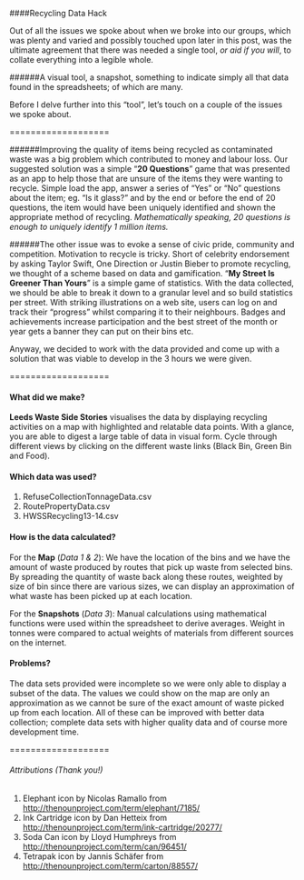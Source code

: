 ####Recycling Data Hack

Out of all the issues we spoke about when we broke into our groups, which was plenty and varied and possibly touched upon later in this post, was the ultimate agreement that there was needed a single tool, *or aid if you will*, to collate everything into a legible whole. 


######A visual tool,  a snapshot, something to indicate simply all that data found in the spreadsheets; of which are many.


Before I delve further into this “tool”, let’s touch on a couple of the issues we spoke about.

===================

######Improving the quality of items being recycled as contaminated waste was a big problem which contributed to money and labour loss.
Our suggested solution was a simple “**20 Questions**” game that was presented as an app to help those that are unsure of the items they were wanting to recycle. Simple load the app, answer a series of “Yes” or “No” questions about the item; eg. “Is it glass?” and by the end or before the end of 20 questions, the item would have been uniquely identified and shown the appropriate method of recycling. *Mathematically speaking, 20 questions is enough to uniquely identify 1 million items.*

######The other issue was to evoke a sense of civic pride, community and competition. Motivation to recycle is tricky.
Short of celebrity endorsement by asking Taylor Swift, One Direction or Justin Bieber to promote recycling, we thought of a scheme based on data and gamification. “**My Street Is Greener Than Yours**” is a simple game of statistics. With the data collected, we should be able to break it down to a granular level and so build statistics per street. With striking illustrations on a web site, users can log on and track their “progress” whilst comparing it to their neighbours. Badges and achievements increase participation and the best street of the month or year gets a banner they can put on their bins etc.

Anyway, we decided to work with the data provided and come up with a solution that was viable to develop in the 3 hours we were given.

===================

#### What did we make?
**Leeds Waste Side Stories** visualises the data by displaying recycling activities on a map with highlighted and relatable data points. With a glance, you are able to digest a large table of data in visual form. Cycle through different views by clicking on the different waste links (Black Bin, Green Bin and Food).

#### Which data was used? 
1. RefuseCollectionTonnageData.csv
2. RoutePropertyData.csv
3. HWSSRecycling13-14.csv


#### How is the data calculated? 
For the **Map** (*Data 1 & 2*): We have the location of the bins and we have the amount of waste produced by routes that pick up waste from selected bins. By spreading the quantity of waste back along these routes, weighted by size of bin since there are various sizes, we can display an approximation of what waste has been picked up at each location.

For the **Snapshots** (*Data 3*): Manual calculations using mathematical functions were used within the spreadsheet to derive averages. Weight in tonnes were compared to actual weights of materials from different sources on the internet.

#### Problems? 
The data sets provided were incomplete so we were only able to display a subset of the data. The values we could show on the map are only an approximation as we cannot be sure of the exact amount of waste picked up from each location. All of these can be improved with better data collection; complete data sets with higher quality data and of course more development time. 


===================

###### Attributions (Thank you!)
1. Elephant icon by Nicolas Ramallo from http://thenounproject.com/term/elephant/7185/
2. Ink Cartridge icon by Dan Hetteix from http://thenounproject.com/term/ink-cartridge/20277/
3. Soda Can icon by Lloyd Humphreys from http://thenounproject.com/term/can/96451/
4. Tetrapak icon by Jannis Schäfer from http://thenounproject.com/term/carton/88557/
